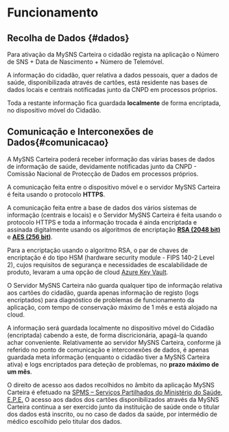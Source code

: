 # Funcionamento

## Recolha de Dados {#dados}

Para ativação da MySNS Carteira o cidadão regista na aplicação o Número de SNS + Data de Nascimento + Número de Telemóvel.

A informação do cidadão, quer relativa a dados pessoais, quer a dados de saúde, disponibilizada através de cartões, está residente nas bases de dados locais e centrais notificadas junto da CNPD em processos próprios.

Toda a restante informação fica guardada **localmente** de forma encriptada, no dispositivo móvel do Cidadão.

## Comunicação e Interconexões de Dados{#comunicacao}

A MySNS Carteira poderá receber informação das várias bases de dados de informação de saúde, devidamente notificadas junto da CNPD - Comissão Nacional de Protecção de Dados em processos próprios.

A comunicação feita entre o dispositivo móvel e o servidor MySNS Carteira é feita usando o protocolo **HTTPS**.

A comunicação feita entre a base de dados dos vários sistemas de informação (centrais e locais) e o Servidor MySNS Carteira é feita usando o protocolo HTTPS e toda a informação trocada é ainda encriptada e assinada digitalmente usando os algoritmos de encriptação **[RSA (2048 bit)](https://www.emc.com/emc-plus/rsa-labs/standards-initiatives/pkcs-rsa-cryptography-standard.htm)** e **[AES (256 bit)](http://aesencryption.net/)**. 


Para a encriptação usando o algoritmo RSA, o par de chaves de encriptação é do tipo HSM (hardware security module - FIPS 140-2 Level 2), cujos requisitos de segurança e necessidades de escalabilidade de produto, levaram a uma opção de cloud [Azure Key Vault](https://azure.microsoft.com/en-us/services/key-vault).


O Servidor MySNS Carteira não guarda qualquer tipo de informação relativa aos cartões do cidadão, guarda apenas  informação de registo (logs encriptados) para diagnóstico de problemas de funcionamento da aplicação, com tempo de conservação máximo de 1 mês e está alojado na cloud.


A informação será guardada localmente no dispositivo móvel do Cidadão (encriptada) cabendo a este, de forma discricionária, apagá-la quando achar conveniente.
Relativamente ao servidor MySNS Carteira, conforme já referido no ponto de comunicação e interconexões de dados, é apenas guardada meta informação (enquanto o cidadão tiver a MySNS Carteira ativa) e logs encriptados para deteção de problemas, no **prazo máximo de um mês**.

O direito de acesso aos dados recolhidos no âmbito da aplicação MySNS Carteira é efetuado na [SPMS – Serviços Partilhados do Ministério do Saúde, E.P.E.](https://spms.min-saude.pt)
O acesso aos dados dos cartões disponibilizados através da MySNS Carteira continua a ser exercido junto da instituição de saúde onde o titular dos dados está inscrito, ou no caso de dados da saúde, por intermédio de médico escolhido pelo titular dos dados.
